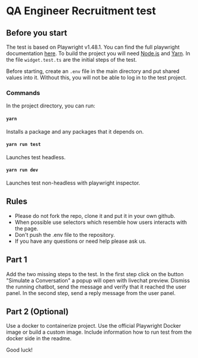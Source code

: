 # QA Engineer Recruitment test

## Before you start

The test is based on Playwright v1.48.1. You can find the full playwright documentation [here](https://playwright.dev/docs/intro). To build the project you will need [Node.js](https://nodejs.org/en/) and [Yarn](https://yarnpkg.com/getting-started/install).
In the file `widget.test.ts` are the initial steps of the test.

Before starting, create an `.env` file in the main directory and put shared values into it. Without this, you will not be able to log in to the test project.

### Commands

In the project directory, you can run:

#### `yarn`

Installs a package and any packages that it depends on.

#### `yarn run test`

Launches test headless.

#### `yarn run dev`

Launches test non-headless with playwright inspector.

## Rules

- Please do not fork the repo, clone it and put it in your own github.
- When possible use selectors which resemble how users interacts with the page.
- Don't push the .env file to the repository.
- If you have any questions or need help please ask us.

## Part 1

Add the two missing steps to the test. In the first step click on the button "Simulate a Conversation" a popup will open with livechat preview. Dismiss the running chatbot, send the message and verify that it reached the user panel. In the second step, send a reply message from the user panel.

## Part 2 (Optional)

Use a docker to containerize project. Use the official Playwright Docker image or build a custom image. Include information how to run test from the docker side in the readme.

Good luck!
